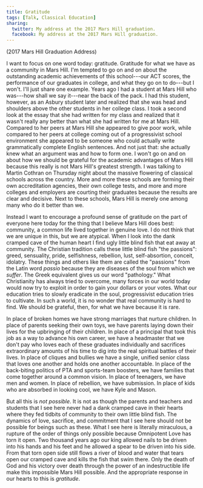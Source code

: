 ```yaml
---
title: Gratitude
tags: [Talk, Classical Education]
sharing:
  twitter: My address at the 2017 Mars Hill graduation.
  facebook: My address at the 2017 Mars Hill graduation.
---
```


(2017 Mars Hill Graduation Address)

I want to focus on one word today: gratitude.  Gratitude for what we have as a community in Mars Hill.  I'm tempted to go on and on about the outstanding academic achievements of this school---our ACT scores, the performance of our graduates in college, and what they go on to do---but I won't.  I'll just share one example.  Years ago I had a student at Mars Hill who was---how shall we say it---near the back of the pack.  I had this student, however, as an Asbury student later and realized that she was head and shoulders above the other students in her college class.  I took a second look at the essay that she had written for my class and realized that it wasn't really any better than what she had written for me at Mars Hill.  Compared to her peers at Mars Hill she appeared to give poor work, while compared to her peers at college coming out of a progressivist school environment she appeared to be someone who could actually write grammatically complete English sentences.  And not just that: she actually knew what an argument was and how to form one.  I won't go on and on about how we should be grateful for the academic advantages of Mars Hill because this really is not Mars Hill's greatest strength.  I was talking to Martin Cothran on Thursday night about the massive flowering of classical schools across the country.  More and more these schools are forming their own accreditation agencies, their own college tests, and more and more colleges and employers are courting their graduates because the results are clear and decisive.  Next to these schools, Mars Hill is merely one among many who do it better than we.

Instead I want to encourage a profound sense of gratitude on the part of everyone here today for the thing that I believe Mars Hill does best: community, a common life lived together in genuine love.  I do not think that we are unique in this, but we are atypical.  When I look into the dank cramped cave of the human heart I find ugly little blind fish that eat away at community.  The Christian tradition calls these little blind fish "the passions": greed, sensuality, pride, selfishness, rebellion, lust, self-absortion, conceit, idolatry.  These things and others like them are called the "passions" from the Latin word *passio* because they are diseases of the soul from which we *suffer*.  The Greek equivalent gives us our word "pathology."  What Christianity has always tried to overcome, many forces in our world today would now try to exploit in order to gain your dollars or your votes.  What our education tries to slowly eradicate in the soul, progressivist education tries to cultivate.  In such a world, it is no wonder that real community is hard to find.  We should be grateful, then, for what we have because it is rare.

In place of broken homes we have strong marriages that nurture children.  In place of parents seeking their own toys, we have parents laying down their lives for the upbringing of their children.  In place of a principal that took this job as a way to advance his own career, we have a headmaster that we don't pay who loves each of these graduates individually and sacrifices extraordinary amounts of his time to dig into the real spiritual battles of their lives.  In place of cliques and bullies we have a single, unified senior class that loves one another and holds one another accountable.  In place of the back-biting politics of PTA and sports-team boosters, we have families that come together around a common vision.  In place of teenagers, we have men and women.  In place of rebellion, we have submission.  In place of kids who are absorbed in looking cool, we have Kyle and Mason.

But all this is *not possible*.  It is not as though the parents and teachers and students that I see here never had a dank cramped cave in their hearts where they fed tidbits of community to their own little blind fish.  The dynamics of love, sacrifice, and commitment that I see here should not be possible for beings such as these.  What I see here is literally miraculous, a rupture of the order of things only possible because Omnipotent Love has torn it open.  Two thousand years ago our king allowed nails to be driven into his hands and his feet and he allowed a spear to be driven into his side.  From that torn open side still flows a river of blood and water that tears open our cramped cave and kills the fish that swim there.  Only the death of God and his victory over death through the power of an indestructible life make this impossible Mars Hill possible.  And the appropriate response in our hearts to this is *gratitude*.